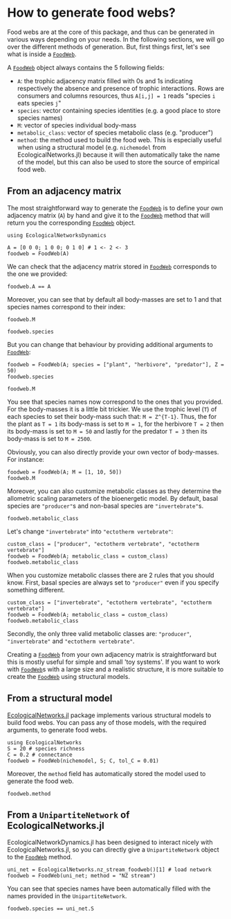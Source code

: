 # How to generate food webs?

Food webs are at the core of this package,
and thus can be generated in various ways depending on your needs.
In the following sections, we will go over the different methods of generation.
But, first things first, let's see what is inside a [`FoodWeb`](@ref).

A [`FoodWeb`](@ref) object always contains the 5 following fields:

  - `A`: the trophic adjacency matrix filled with 0s and 1s
    indicating respectively the absence and presence of trophic interactions.
    Rows are consumers and columns resources,
    thus `A[i,j] = 1` reads "species `i` eats species `j`"
  - `species`: vector containing species identities (e.g. a good place to store species names)
  - `M`: vector of species individual body-mass
  - `metabolic_class`: vector of species metabolic class (e.g. "producer")
  - `method`: the method used to build the food web.
    This is especially useful when using a structural model
    (e.g. `nichemodel` from EcologicalNetworks.jl)
    because it will then automatically take the name of the model,
    but this can also be used to store the source of empirical food web.

## From an adjacency matrix

The most straightforward way to generate the [`FoodWeb`](@ref) is to
define your own adjacency matrix (`A`) by hand
and give it to the [`FoodWeb`](@ref) method
that will return you the corresponding [`FoodWeb`](@ref) object.

```@setup econetd
using EcologicalNetworksDynamics
```

```@example econetd
A = [0 0 0; 1 0 0; 0 1 0] # 1 <- 2 <- 3
foodweb = FoodWeb(A)
```

We can check that the adjacency matrix stored in [`FoodWeb`](@ref)
corresponds to the one we provided:

```@example econetd
foodweb.A == A
```

Moreover, you can see that by default all body-masses are set to 1
and that species names correspond to their index:

```@example econetd
foodweb.M
```

```@example econetd
foodweb.species
```

But you can change that behaviour
by providing additional arguments to [`FoodWeb`](@ref):

```@example econetd
foodweb = FoodWeb(A; species = ["plant", "herbivore", "predator"], Z = 50)
foodweb.species
```

```@example econetd
foodweb.M
```

You see that species names now correspond to the ones that you provided.
For the body-masses it is a little bit trickier.
We use the trophic level (``T``) of each species to set their body-mass such that:
``M = Z^{T-1}``.
Thus, the for the plant as ``T = 1`` its body-mass is set to ``M = 1``,
for the herbivore ``T = 2`` then its body-mass is set to ``M = 50``
and lastly for the predator ``T = 3`` then its body-mass is set to ``M = 2500``.

Obviously, you can also directly provide your own vector of body-masses.
For instance:

```@example econetd
foodweb = FoodWeb(A; M = [1, 10, 50])
foodweb.M
```

Moreover, you can also customize metabolic classes
as they determine the allometric scaling parameters of the bioenergetic model.
By default, basal species are `"producer"`s
and non-basal species are `"invertebrate"`s.

```@example econetd
foodweb.metabolic_class
```

Let's change `"invertebrate"` into `"ectotherm vertebrate"`:

```@example econetd
custom_class = ["producer", "ectotherm vertebrate", "ectotherm vertebrate"]
foodweb = FoodWeb(A; metabolic_class = custom_class)
foodweb.metabolic_class
```

When you customize metabolic classes there are 2 rules that you should know.
First, basal species are always set to `"producer"` even if you specify something different.

```@example econetd
custom_class = ["invertebrate", "ectotherm vertebrate", "ectotherm vertebrate"]
foodweb = FoodWeb(A; metabolic_class = custom_class)
foodweb.metabolic_class
```

Secondly, the only three valid metabolic classes are:
`"producer"`, `"invertebrate"` and `"ectotherm vertebrate"`.

Creating a [`FoodWeb`](@ref) from your own adjacency matrix is straightforward
but this is mostly useful for simple and small 'toy systems'.
If you want to work with [`FoodWeb`](@ref)s with a large size and a realistic structure,
it is more suitable to create the [`FoodWeb`](@ref) using structural models.

## From a structural model

[EcologicalNetworks.jl](http://docs.ecojulia.org/EcologicalNetworks.jl/stable/) package
implements various structural models to build food webs.
You can pass any of those models, with the required arguments, to generate food webs.

```@example econetd
using EcologicalNetworks
S = 20 # species richness
C = 0.2 # connectance
foodweb = FoodWeb(nichemodel, S; C, tol_C = 0.01)
```

Moreover, the `method` field has automatically stored
the model used to generate the food web.

```@example econetd
foodweb.method
```

## From a `UnipartiteNetwork` of EcologicalNetworks.jl

EcologicalNetworkDynamics.jl has been designed to interact nicely with EcologicalNetworks.jl,
so you can directly give a `UnipartiteNetwork` object to the [`FoodWeb`](@ref) method.

```@example econetd
uni_net = EcologicalNetworks.nz_stream_foodweb()[1] # load network
foodweb = FoodWeb(uni_net; method = "NZ stream")
```

You can see that species names have been automatically filled
with the names provided in the `UnipartiteNetwork`.

```@example econetd
foodweb.species == uni_net.S
```
